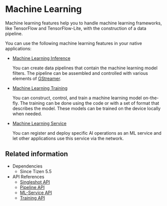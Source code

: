 # Machine Learning


Machine learning features help you to handle machine learning frameworks, like TensorFlow and TensorFlow-Lite, with the construction of a data pipeline.

You can use the following machine learning features in your native applications:

- [Machine Learning Inference](machine-learning-inference.md)

  You can create data pipelines that contain the machine learning model filters. The pipeline can be assembled and controlled with various elements of [GStreamer](https://gstreamer.freedesktop.org/).

- [Machine Learning Training](machine-learning-training.md)

  You can construct, control, and train a machine learning model on-the-fly. The training can be done using the code or with a set of format that describes the model. These models can be trained on the device locally when needed.

- [Machine Learning Service](machine-learning-service.md)

  You can register and deploy specific AI operations as an ML service and let other applications use this service via the network.

## Related information

- Dependencies
  - Since Tizen 5.5
- API References
  - [Singleshot API](../../api/common/latest/group__CAPI__ML__NNSTREAMER__SINGLE__MODULE.html)
  - [Pipeline API](../../api/common/latest/group__CAPI__ML__NNSTREAMER__PIPELINE__MODULE.html)
  - [ML-Service API](../../api/common/latest/group__CAPI__ML__NNSTREAMER__SERVICE__MODULE.html)
  - [Training API](../../api/common/latest/group__CAPI__ML__FRAMEWORK.html)
